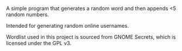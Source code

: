 A simple program that generates a random word and then appends <5 random numbers.

Intended for generating random online usernames.

Wordlist used in this project is sourced from GNOME Secrets, which is licensed under the GPL v3.
